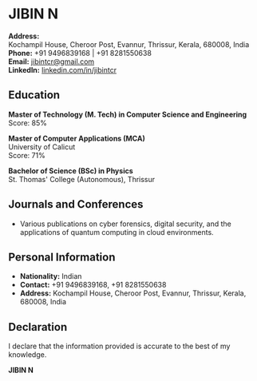 # JIBIN N

**Address:**  
Kochampil House, Cheroor Post, Evannur, Thrissur, Kerala, 680008, India  
**Phone:** +91 9496839168 | +91 8281550638  
**Email:** [jibintcr@gmail.com](mailto:jibintcr@gmail.com)  
**LinkedIn:** [linkedin.com/in/jibintcr](https://linkedin.com/in/jibintcr)  

## Education

**Master of Technology (M. Tech) in Computer Science and Engineering**  
Score: 85%  

**Master of Computer Applications (MCA)**  
University of Calicut  
Score: 71%  

**Bachelor of Science (BSc) in Physics**  
St. Thomas' College (Autonomous), Thrissur  

## Journals and Conferences

- Various publications on cyber forensics, digital security, and the applications of quantum computing in cloud environments.

## Personal Information

- **Nationality:** Indian
- **Contact:** +91 9496839168, +91 8281550638
- **Address:** Kochampil House, Cheroor Post, Evannur, Thrissur, Kerala, 680008, India

## Declaration

I declare that the information provided is accurate to the best of my knowledge.

**JIBIN N**
